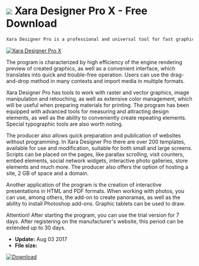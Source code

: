 # ![](https://cdn.softexe.net/static/icon/c/xara-designer-pro-x-10899.png) Xara Designer Pro X  - Free Download

```sh
Xara Designer Pro is a professional and universal tool for fast graphic design, pages, DTP, drawing, creating vector graphics and basic image manipulation
```
[![Xara Designer Pro X](https:https://tse4.mm.bing.net/th?id=OIP.QYK12MYXEmezAMKWJuhwSAHaEL&pid=Api)](https://softexe.net/win/multimedia/graphics-design/xara-designer-pro-x:pRhaa.html)

The program is characterized by high efficiency of the engine rendering preview of created graphics, as well as a convenient interface, which translates into quick and trouble-free operation. Users can use the drag-and-drop method in many contexts and import media in multiple formats. 
 
 
 Xara Designer Pro has tools to work with raster and vector graphics, image manipulation and retouching, as well as extensive color management, which will be useful when preparing materials for printing. The program has been equipped with advanced tools for measuring and attracting design elements, as well as the ability to conveniently create repeating elements. Special typographic tools are also worth noting.
 
 The producer also allows quick preparation and publication of websites without programming. In Xara Designer Pro there are over 200 templates, available for use and modification, suitable for both small and large screens. Scripts can be placed on the pages, like parallax scrolling, visit counters, embed elements, social network widgets, interactive photo galleries, store elements and much more. The producer also offers the option of hosting a site, 2 GB of space and a domain.
 
 
 Another application of the program is the creation of interactive presentations in HTML and PDF formats. When working with photos, you can use, among others, the add-on to create panoramas, as well as the ability to install Photoshop add-ons. Graphic tablets can be used to draw.
 
 Attention! 
 After starting the program, you can use the trial version for 7 days. After registering on the manufacturer's website, this period can be extended up to 30 days.


- **Update:** Aug 03 2017
- **File size:** 

[![Download](https://cdn.softexe.net/static/img/download.png)](https://softexe.net/win/multimedia/graphics-design/xara-designer-pro-x:pRhaa.html)

